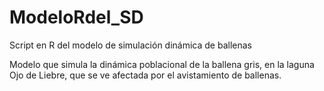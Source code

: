 # ModeloRdel_SD
Script en R del modelo de simulación dinámica de ballenas 

Modelo que simula la dinámica poblacional de la ballena gris, en la laguna Ojo de Liebre, 
que se ve afectada por el avistamiento de ballenas.
